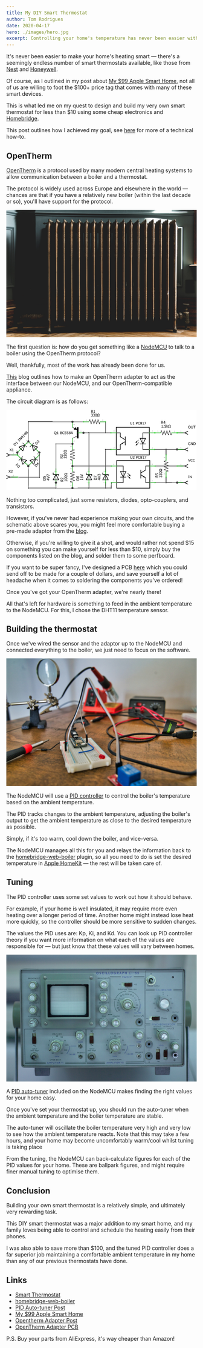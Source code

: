 ```yaml
---
title: My DIY Smart Thermostat
author: Tom Rodrigues
date: 2020-04-17
hero: ./images/hero.jpg
excerpt: Controlling your home's temperature has never been easier with smart thermostats. How about making your own?
---
```


It's never been easier to make your home's heating smart — there's a seemingly endless number of smart thermostats available, like those from [Nest](https://store.google.com/us/magazine/compare_thermostats?hl=en-US&GoogleNest&utm_source=nest_redirect&utm_medium=google_oo&utm_campaign=GS103056&utm_term=thermostats) and [Honeywell](https://www.honeywellhome.com/en/products/thermostat).

Of course, as I outlined in my post about [My $99 Apple Smart Home](/my-dollar99-apple-smart-home), not all of us are willing to foot the $100+ price tag that comes with many of these smart devices.

This is what led me on my quest to design and build my very own smart thermostat for less than $10 using some cheap electronics and [Homebridge](https://github.com/homebridge/homebridge).

This post outlines how I achieved my goal, see [here](https://github.com/Tommrodrigues/homebridge-web-boiler/tree/master/examples) for more of a technical how-to.

## OpenTherm

[OpenTherm](https://en.wikipedia.org/wiki/OpenTherm) is a protocol used by many modern central heating systems to allow communication between a boiler and a thermostat.

The protocol is widely used across Europe and elsewhere in the world — chances are that if you have a relatively new boiler (within the last decade or so), you'll have support for the protocol.

![image](./images/radiator.jpg)

The first question is: how do you get something like a [NodeMCU](https://www.nodemcu.com/index_en.html) to talk to a boiler using the OpenTherm protocol?

Well, thankfully, most of the work has already been done for us.

[This](http://ihormelnyk.com/arduino_opentherm_controller) blog outlines how to make an OpenTherm adapter to act as the interface between our NodeMCU, and our OpenTherm-compatible appliance.

The circuit diagram is as follows:

![image](./images/schematic.png)

Nothing too complicated, just some resistors, diodes, opto-couplers, and transistors.

However, if you've never had experience making your own circuits, and the schematic above scares you, you might feel more comfortable buying a pre-made adaptor from the [blog](http://ihormelnyk.com/shop/arduino_opentherm_controller).

Otherwise, if you're willing to give it a shot, and would rather not spend $15 on something you can make yourself for less than $10, simply buy the components listed on the blog, and solder them to some perfboard.

If you want to be super fancy, I've designed a PCB [here](https://github.com/Tommrodrigues/homebridge-web-boiler/tree/master/examples/OpenTherm%20PCB) which you could send off to be made for a couple of dollars, and save yourself a lot of headache when it comes to soldering the components you've ordered!

Once you've got your OpenTherm adapter, we're nearly there!

All that's left for hardware is something to feed in the ambient temperature to the NodeMCU. For this, I chose the DHT11 temperature sensor.

## Building the thermostat

Once we've wired the sensor and the adaptor up to the NodeMCU and connected everything to the boiler, we just need to focus on the software.

![image](./images/making.jpg)

The NodeMCU will use a [PID controller](https://en.wikipedia.org/wiki/PID_controller) to control the boiler's temperature based on the ambient temperature.

The PID tracks changes to the ambient temperature, adjusting the boiler's output to get the ambient temperature as close to the desired temperature as possible.

Simply, if it's too warm, cool down the boiler, and vice-versa.

The NodeMCU manages all this for you and relays the information back to the [homebridge-web-boiler](https://github.com/Tommrodrigues/homebridge-web-boiler) plugin, so all you need to do is set the desired temperature in [Apple HomeKit](https://www.apple.com/ios/home/) — the rest will be taken care of.

## Tuning

The PID controller uses some set values to work out how it should behave.

For example, if your home is well insulated, it may require more even heating over a longer period of time. Another home might instead lose heat more quickly, so the controller should be more sensitive to sudden changes.

The values the PID uses are: Kp, Ki, and Kd. You can look up PID controller theory if you want more information on what each of the values are responsible for — but just know that these values will vary between homes.

![image](./images/tuning.jpg)

A [PID auto-tuner](http://brettbeauregard.com/blog/2012/01/arduino-pid-autotune-library/) included on the NodeMCU makes finding the right values for your home easy.

Once you've set your thermostat up, you should run the auto-tuner when the ambient temperature and the boiler temperature are stable.

The auto-tuner will oscillate the boiler temperature very high and very low to see how the ambient temperature reacts. Note that this may take a few hours, and your home may become uncomfortably warm/cool whilst tuning is taking place

From the tuning, the NodeMCU can back-calculate figures for each of the PID values for your home. These are ballpark figures, and might require finer manual tuning to optimise them.

## Conclusion

Building your own smart thermostat is a relatively simple, and ultimately very rewarding task.

This DIY smart thermostat was a major addition to my smart home, and my family loves being able to control and schedule the heating easily from their phones.

I was also able to save more than $100, and the tuned PID controller does a far superior job maintaining a comfortable ambient temperature in my home than any of our previous thermostats have done.

## Links

- [Smart Thermostat](https://github.com/Tommrodrigues/homebridge-web-boiler/tree/master/examples)
- [homebridge-web-boiler](https://github.com/Tommrodrigues/homebridge-web-boiler)
- [PID Auto-tuner Post](http://brettbeauregard.com/blog/2012/01/arduino-pid-autotune-library/)
- [My $99 Apple Smart Home](/my-dollar99-apple-smart-home)
- [Opentherm Adapter Post](http://ihormelnyk.com/arduino_opentherm_controller)
- [OpenTherm Adapter PCB](https://github.com/Tommrodrigues/homebridge-web-boiler/tree/master/examples/OpenTherm%20PCB)

P.S. Buy your parts from AliExpress, it's way cheaper than Amazon!
